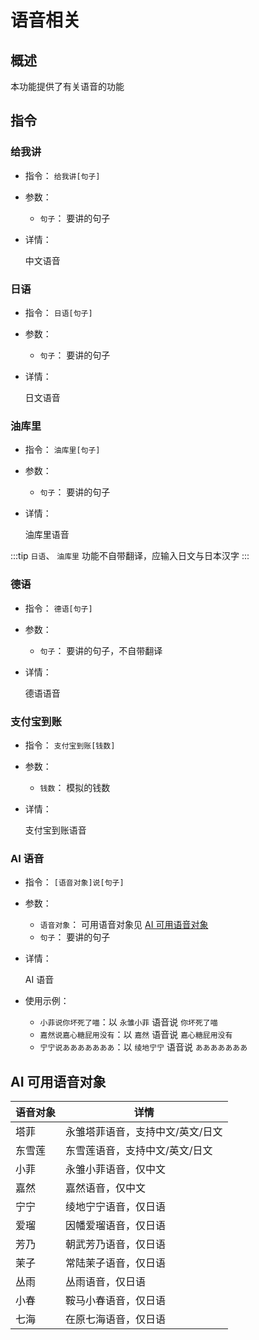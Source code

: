 # 语音相关

## 概述

本功能提供了有关语音的功能

## 指令

### 给我讲

- 指令： `给我讲[句子]`

- 参数：

  - `句子`： 要讲的句子

- 详情：

  中文语音

### 日语

- 指令： `日语[句子]`

- 参数：

  - `句子`： 要讲的句子

- 详情：

  日文语音

### 油库里

- 指令： `油库里[句子]`

- 参数：

  - `句子`： 要讲的句子

- 详情：

  油库里语音

:::tip
`日语`、 `油库里` 功能不自带翻译，应输入日文与日本汉字
:::

### 德语

- 指令： `德语[句子]`

- 参数：

  - `句子`： 要讲的句子，不自带翻译

- 详情：

  德语语音

### 支付宝到账

- 指令： `支付宝到账[钱数]`

- 参数：

  - `钱数`： 模拟的钱数

- 详情：

  支付宝到账语音

### AI 语音

- 指令： `[语音对象]说[句子]`

- 参数：
  - `语音对象`： 可用语音对象见 [AI 可用语音对象](#ai-可用语音对象)
  - `句子`： 要讲的句子

- 详情：

  AI 语音

- 使用示例：
  - `小菲说你坏死了喵`：以 `永雏小菲` 语音说 `你坏死了喵`
  - `嘉然说嘉心糖屁用没有`：以 `嘉然` 语音说 `嘉心糖屁用没有`
  - `宁宁说あああああああ`：以 `绫地宁宁` 语音说 `あああああああ`

## AI 可用语音对象

|语音对象|详情|
|-------|----|
|塔菲|永雏塔菲语音，支持中文/英文/日文|
|东雪莲|东雪莲语音，支持中文/英文/日文|
|小菲|永雏小菲语音，仅中文|
|嘉然|嘉然语音，仅中文|
|宁宁|绫地宁宁语音，仅日语|
|爱瑠|因幡爱瑠语音，仅日语|
|芳乃|朝武芳乃语音，仅日语|
|茉子|常陆茉子语音，仅日语|
|丛雨|丛雨语音，仅日语|
|小春|鞍马小春语音，仅日语|
|七海|在原七海语音，仅日语|
